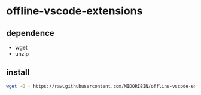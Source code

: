# offline-vscode-extensions

## dependence

* wget
* unzip

## install

```sh
wget -O - https://raw.githubusercontent.com/MIDORIBIN/offline-vscode-extensions/main/install.sh | bash
```
